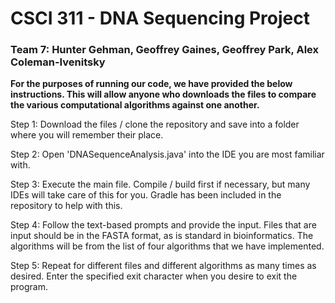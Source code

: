 # CSCI 311 - DNA Sequencing Project
### Team 7: Hunter Gehman, Geoffrey Gaines, Geoffrey Park, Alex Coleman-Ivenitsky

**For the purposes of running our code, we have provided the below instructions. This will allow anyone who downloads the files to compare the various computational algorithms against one another.**

Step 1: Download the files / clone the repository and save into a folder where you will remember their place. 

Step 2: Open 'DNASequenceAnalysis.java' into the IDE you are most familiar with.

Step 3: Execute the main file. Compile / build first if necessary, but many IDEs will take care of this for you. Gradle has been included in the repository to help with this.

Step 4: Follow the text-based prompts and provide the input. Files that are input should be in the FASTA format, as is standard in bioinformatics. The algorithms will be from the list of four algorithms that we have implemented.

Step 5: Repeat for different files and different algorithms as many times as desired. Enter the specified exit character when you desire to exit the program.
